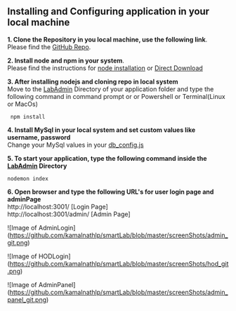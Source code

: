 ## **Installing and Configuring application in your local machine**

**1. Clone the Repository in you local machine, use the following link**.  
Please find the [GitHub Repo](https://github.com/kamalnathlp/smartLab.git).

**2. Install node and npm in your system**.  
Please find the instructions for [node installation](https://nodejs.org/en/download/package-manager/) or [Direct Download](https://nodejs.org/en/download/)

**3. After installing nodejs and cloning repo in local system**  
Move to the [LabAdmin](https://github.com/kamalnathlp/smartLab/tree/master/LabAdmin) Directory of your application folder and
type the following command in command prompt or or Powershell or Terminal(Linux or MacOs)

     npm install

**4. Install MySql in your local system and set custom values like username, password**  
Change your MySql values in your [db_config.js](https://github.com/kamalnathlp/smartLab/blob/master/LabAdmin/db_config.js)

**5. To start your application, type the following command inside the [LabAdmin](https://github.com/kamalnathlp/smartLab/tree/master/LabAdmin) Directory**  

    nodemon index
    
**6. Open browser and type the following URL's for user login page and adminPage**  
 http://localhost:3001/ [Login Page]  
 http://localhost:3001/admin/ [Admin Page]  
 
 
 ![Image of AdminLogin]
 (https://github.com/kamalnathlp/smartLab/blob/master/screenShots/admin_git.png)
 
 
 ![Image of HODLogin]
 (https://github.com/kamalnathlp/smartLab/blob/master/screenShots/hod_git.png)
 
  ![Image of AdminPanel]
 (https://github.com/kamalnathlp/smartLab/blob/master/screenShots/admin_panel_git.png)

